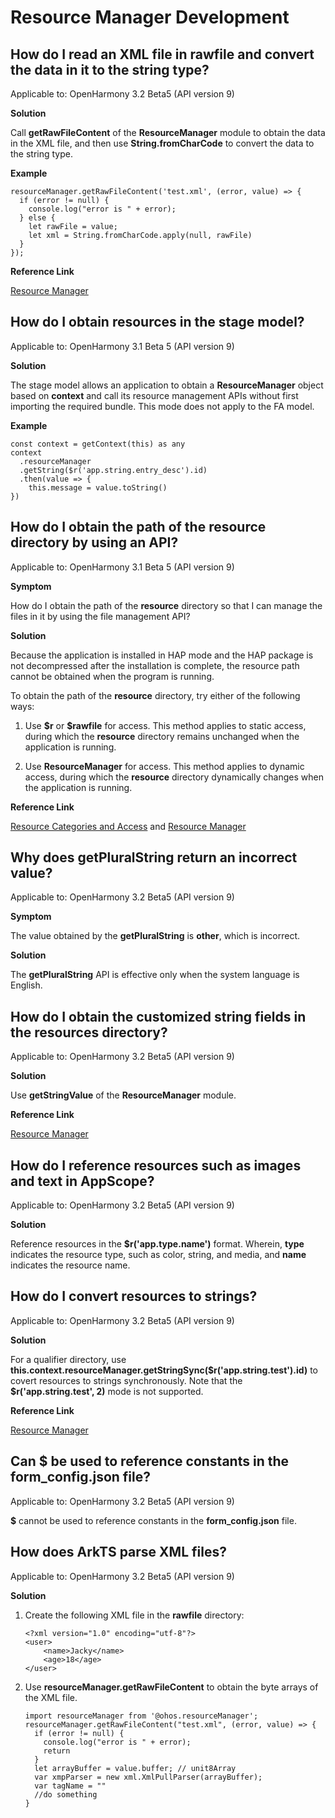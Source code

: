 # Resource Manager Development

## How do I read an XML file in rawfile and convert the data in it to the string type?

Applicable to: OpenHarmony 3.2 Beta5 (API version 9)

**Solution**

Call **getRawFileContent** of the **ResourceManager** module to obtain the data in the XML file, and then use **String.fromCharCode** to convert the data to the string type.

**Example**

```
resourceManager.getRawFileContent('test.xml', (error, value) => {
  if (error != null) {
    console.log("error is " + error);
  } else {
    let rawFile = value;
    let xml = String.fromCharCode.apply(null, rawFile)
  }
});
```

**Reference Link**

[Resource Manager](../reference/apis/js-apis-resource-manager.md)

## How do I obtain resources in the stage model?

Applicable to: OpenHarmony 3.1 Beta 5 (API version 9)

**Solution**

The stage model allows an application to obtain a **ResourceManager** object based on **context** and call its resource management APIs without first importing the required bundle. This mode does not apply to the FA model.

**Example**

```
const context = getContext(this) as any
context 
  .resourceManager
  .getString($r('app.string.entry_desc').id)
  .then(value => {
    this.message = value.toString()
})
```

## How do I obtain the path of the resource directory by using an API?

Applicable to: OpenHarmony 3.1 Beta 5 (API version 9)

**Symptom**

How do I obtain the path of the **resource** directory so that I can manage the files in it by using the file management API?

**Solution**

Because the application is installed in HAP mode and the HAP package is not decompressed after the installation is complete, the resource path cannot be obtained when the program is running.

To obtain the path of the **resource** directory, try either of the following ways:

1. Use **\$r** or **\$rawfile** for access. This method applies to static access, during which the **resource** directory remains unchanged when the application is running.

2. Use **ResourceManager** for access. This method applies to dynamic access, during which the **resource** directory dynamically changes when the application is running.

**Reference Link**

[Resource Categories and Access](../quick-start/resource-categories-and-access.md) and [Resource Manager](../reference/apis/js-apis-resource-manager.md)

## Why does getPluralString return an incorrect value?

Applicable to: OpenHarmony 3.2 Beta5 (API version 9)

**Symptom**

The value obtained by the **getPluralString** is **other**, which is incorrect.

**Solution**

The **getPluralString** API is effective only when the system language is English.

## How do I obtain the customized string fields in the resources directory?

Applicable to: OpenHarmony 3.2 Beta5 (API version 9)

**Solution**

Use **getStringValue** of the **ResourceManager** module.

**Reference Link**

[Resource Manager](../reference/apis/js-apis-resource-manager.md#getstringvalue9)

## How do I reference resources such as images and text in AppScope?

Applicable to: OpenHarmony 3.2 Beta5 (API version 9)

**Solution**

Reference resources in the **\$r\('app.type.name'\)** format. Wherein, **type** indicates the resource type, such as color, string, and media, and **name** indicates the resource name.

## How do I convert resources to strings?

Applicable to: OpenHarmony 3.2 Beta5 (API version 9)

**Solution**

For a qualifier directory, use **this.context.resourceManager.getStringSync\(\$r\('app.string.test'\).id\)** to covert resources to strings synchronously. Note that the **\$r\('app.string.test', 2\)** mode is not supported.

**Reference Link**

[Resource Manager](../reference/apis/js-apis-resource-manager.md#getstringsync9)

## Can $ be used to reference constants in the form\_config.json file?

Applicable to: OpenHarmony 3.2 Beta5 (API version 9)

**\$** cannot be used to reference constants in the **form\_config.json** file.

## How does ArkTS parse XML files?

Applicable to: OpenHarmony 3.2 Beta5 (API version 9)

**Solution**

1.  Create the following XML file in the **rawfile** directory:

    ```
    <?xml version="1.0" encoding="utf-8"?>
    <user>
        <name>Jacky</name>
        <age>18</age>
    </user>
    ```

2.  Use **resourceManager.getRawFileContent** to obtain the byte arrays of the XML file.

    ```
    import resourceManager from '@ohos.resourceManager';
    resourceManager.getRawFileContent("test.xml", (error, value) => {
      if (error != null) {
        console.log("error is " + error);
        return
      }
      let arrayBuffer = value.buffer; // unit8Array
      var xmpParser = new xml.XmlPullParser(arrayBuffer);
      var tagName = ""
      //do something
    }
    ```
